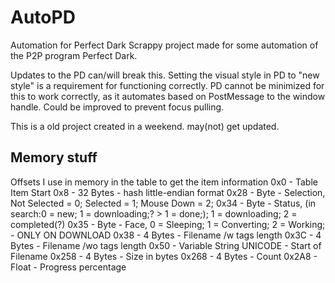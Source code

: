 AutoPD
======

Automation for Perfect Dark
Scrappy project made for some automation of the P2P program Perfect Dark.

Updates to the PD can/will break this.
Setting the visual style in PD to "new style" is a requirement for functioning correctly.
PD cannot be minimized for this to work correctly, as it automates based on PostMessage to the window handle.
Could be improved to prevent focus pulling.

This is a old project created in a weekend. 
may(not) get updated.

Memory stuff
-----
Offsets I use in memory in the table to get the item information
0x0 - Table Item Start
0x8 - 32 Bytes - hash little-endian format
0x28 - Byte - Selection,  Not Selected = 0; Selected = 1; Mouse Down = 2;
0x34 - Byte - Status, (in search:0 = new; 1 = downloading;? > 1 =  done;); 1 = downloading; 2 = completed(?)
0x35 - Byte - Face, 0 = Sleeping; 1 = Converting; 2 = Working; - ONLY ON DOWNLOAD
0x38 - 4 Bytes - Filename /w tags length
0x3C - 4 Bytes - Filename /wo tags length
0x50 - Variable String UNICODE - Start of Filename
0x258 - 4 Bytes - Size in bytes
0x268 - 4 Bytes - Count
0x2A8 - Float - Progress percentage